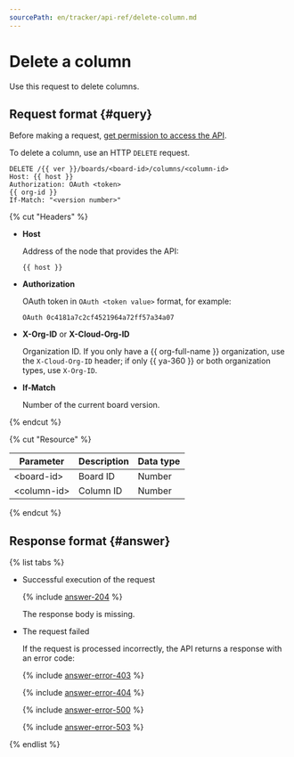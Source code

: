 ```yaml
---
sourcePath: en/tracker/api-ref/delete-column.md
---
```

# Delete a column

Use this request to delete columns.

## Request format {#query}

Before making a request, [get permission to access the API](concepts/access.md).

To delete a column, use an HTTP `DELETE` request.

```
DELETE /{{ ver }}/boards/<board-id>/columns/<column-id>
Host: {{ host }}
Authorization: OAuth <token>
{{ org-id }}
If-Match: "<version number>"
```

{% cut "Headers" %}

- **Host**

    Address of the node that provides the API:
    ```
    {{ host }}
    ```

- **Authorization**

    OAuth token in `OAuth <token value>` format, for example:

    ```
    OAuth 0c4181a7c2cf4521964a72ff57a34a07
    ```


- **X-Org-ID** or **X-Cloud-Org-ID**

    Organization ID. If you only have a {{ org-full-name }} organization, use the `X-Cloud-Org-ID` header; if only {{ ya-360 }} or both organization types, use `X-Org-ID`.


- **If-Match**

    Number of the current board version.

{% endcut %}

{% cut "Resource" %}

Parameter | Description | Data type
--------- | ----------- | ---------
\<board-id\> | Board ID | Number
\<column-id\> | Column ID | Number

{% endcut %}

## Response format {#answer}

{% list tabs %}

- Successful execution of the request

    {% include [answer-204](../_includes/tracker/api/answer-204.md) %}

    The response body is missing.

- The request failed

    If the request is processed incorrectly, the API returns a response with an error code:

    {% include [answer-error-403](../_includes/tracker/api/answer-error-403.md) %}

    {% include [answer-error-404](../_includes/tracker/api/answer-error-404.md) %}

    {% include [answer-error-500](../_includes/tracker/api/answer-error-500.md) %}

    {% include [answer-error-503](../_includes/tracker/api/answer-error-503.md) %}

{% endlist %}
